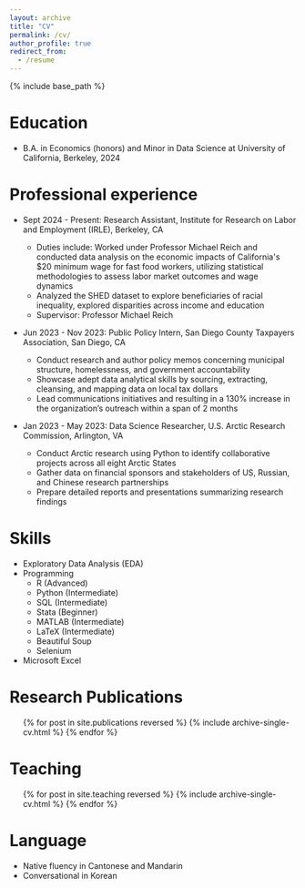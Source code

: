 ```yaml
---
layout: archive
title: "CV"
permalink: /cv/
author_profile: true
redirect_from:
  - /resume
---
```


{% include base_path %}

Education
======
* B.A. in Economics (honors) and Minor in Data Science at University of California, Berkeley, 2024

Professional experience
======
* Sept 2024 - Present: Research Assistant, Institute for Research on Labor and Employment (IRLE), Berkeley, CA
  * Duties include: Worked under Professor Michael Reich and conducted data analysis on the economic impacts of California's $20 minimum wage for fast food workers, utilizing statistical methodologies to assess labor market outcomes and wage dynamics
  * Analyzed the SHED dataset to explore beneficiaries of racial inequality, explored disparities across income and education
  * Supervisor: Professor Michael Reich

* Jun 2023 - Nov 2023: Public Policy Intern, San Diego County Taxpayers Association, San Diego, CA
  * Conduct research and author policy memos concerning municipal structure, homelessness, and government accountability
  * Showcase adept data analytical skills by sourcing, extracting, cleansing, and mapping data on local tax dollars
  * Lead communications initiatives and resulting in a 130% increase in the organization’s outreach within a span of 2 months

* Jan 2023 - May 2023: Data Science Researcher, U.S. Arctic Research Commission, Arlington, VA
  * Conduct Arctic research using Python to identify collaborative projects across all eight Arctic States
  * Gather data on financial sponsors and stakeholders of US, Russian, and Chinese research partnerships
  * Prepare detailed reports and presentations summarizing research findings
  
Skills
======
* Exploratory Data Analysis (EDA)
* Programming
  * R (Advanced)
  * Python (Intermediate)
  * SQL (Intermediate)
  * Stata (Beginner)
  * MATLAB (Intermediate)
  * LaTeX (Intermediate)
  * Beautiful Soup
  * Selenium
* Microsoft Excel

Research Publications
======
  <ul>{% for post in site.publications reversed %}
    {% include archive-single-cv.html %}
  {% endfor %}</ul>

  
Teaching
======
  <ul>{% for post in site.teaching reversed %}
    {% include archive-single-cv.html %}
  {% endfor %}</ul>
  
Language
======
* Native fluency in Cantonese and Mandarin
* Conversational in Korean
